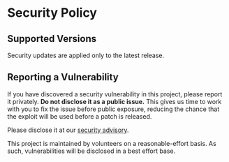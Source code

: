 # Security Policy

## Supported Versions
Security updates are applied only to the latest release.

## Reporting a Vulnerability
If you have discovered a security vulnerability in this project, please report it privately. **Do not disclose it as a public issue.** This gives us time to work with you to fix the issue before public exposure, reducing the chance that the exploit will be used before a patch is released.

Please disclose it at our [security advisory](https://github.com/A-Herzog/MultimodalFit/security/advisories/new).

This project is maintained by volunteers on a reasonable-effort basis. As such, vulnerabilities will be disclosed in a best effort base.